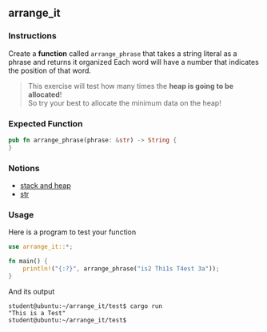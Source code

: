 ## arrange_it

### Instructions

Create a **function** called `arrange_phrase` that takes a string literal as a phrase and returns it organized
Each word will have a number that indicates the position of that word.

> This exercise will test how many times the **heap is going to be allocated**!\
> So try your best to allocate the minimum data on the heap!

### Expected Function

```rust
pub fn arrange_phrase(phrase: &str) -> String {
}
```

### Notions

- [stack and heap](https://doc.rust-lang.org/1.22.0/book/first-edition/the-stack-and-the-heap.html)
- [str](https://doc.rust-lang.org/std/primitive.str.html)

### Usage

Here is a program to test your function

```rust
use arrange_it::*;

fn main() {
    println!("{:?}", arrange_phrase("is2 Thi1s T4est 3a"));
}
```

And its output

```console
student@ubuntu:~/arrange_it/test$ cargo run
"This is a Test"
student@ubuntu:~/arrange_it/test$
```
